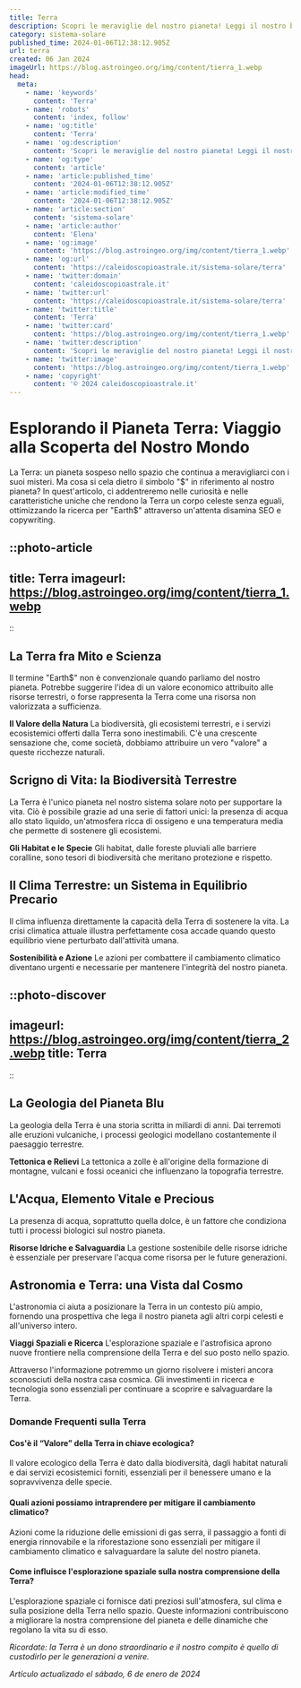 ```yaml
---
title: Terra
description: Scopri le meraviglie del nostro pianeta! Leggi il nostro blog per esplorare i segreti della Terra, dalla natura alla sostenibilità.
category: sistema-solare
published_time: 2024-01-06T12:38:12.905Z
url: terra
created: 06 Jan 2024
imageUrl: https://blog.astroingeo.org/img/content/tierra_1.webp
head:
  meta:
    - name: 'keywords'
      content: 'Terra'
    - name: 'robots'
      content: 'index, follow'
    - name: 'og:title'
      content: 'Terra'
    - name: 'og:description'
      content: 'Scopri le meraviglie del nostro pianeta! Leggi il nostro blog per esplorare i segreti della Terra, dalla natura alla sostenibilità.'
    - name: 'og:type'
      content: 'article'
    - name: 'article:published_time'
      content: '2024-01-06T12:38:12.905Z'
    - name: 'article:modified_time'
      content: '2024-01-06T12:38:12.905Z'
    - name: 'article:section'
      content: 'sistema-solare'
    - name: 'article:author'
      content: 'Elena'
    - name: 'og:image'
      content: 'https://blog.astroingeo.org/img/content/tierra_1.webp'
    - name: 'og:url'
      content: 'https://caleidoscopioastrale.it/sistema-solare/terra'
    - name: 'twitter:domain'
      content: 'caleidoscopioastrale.it'
    - name: 'twitter:url'
      content: 'https://caleidoscopioastrale.it/sistema-solare/terra'
    - name: 'twitter:title'
      content: 'Terra'
    - name: 'twitter:card'
      content: 'https://blog.astroingeo.org/img/content/tierra_1.webp'
    - name: 'twitter:description'
      content: 'Scopri le meraviglie del nostro pianeta! Leggi il nostro blog per esplorare i segreti della Terra, dalla natura alla sostenibilità.'
    - name: 'twitter:image'
      content: 'https://blog.astroingeo.org/img/content/tierra_1.webp'
    - name: 'copyright'
      content: '© 2024 caleidoscopioastrale.it'
---
```

# Esplorando il Pianeta Terra: Viaggio alla Scoperta del Nostro Mondo

La Terra: un pianeta sospeso nello spazio che continua a meravigliarci con i suoi misteri. Ma cosa si cela dietro il simbolo "$" in riferimento al nostro pianeta? In quest'articolo, ci addentreremo nelle curiosità e nelle caratteristiche uniche che rendono la Terra un corpo celeste senza eguali, ottimizzando la ricerca per "Earth$" attraverso un'attenta disamina SEO e copywriting.

::photo-article
---
title: Terra
imageurl: https://blog.astroingeo.org/img/content/tierra_1.webp
---
::

## La Terra fra Mito e Scienza
Il termine "Earth$" non è convenzionale quando parliamo del nostro pianeta. Potrebbe suggerire l'idea di un valore economico attribuito alle risorse terrestri, o forse rappresenta la Terra come una risorsa non valorizzata a sufficienza.

**Il Valore della Natura**
La biodiversità, gli ecosistemi terrestri, e i servizi ecosistemici offerti dalla Terra sono inestimabili. C'è una crescente sensazione che, come società, dobbiamo attribuire un vero "valore" a queste ricchezze naturali.

## Scrigno di Vita: la Biodiversità Terrestre
La Terra è l'unico pianeta nel nostro sistema solare noto per supportare la vita. Ciò è possibile grazie ad una serie di fattori unici: la presenza di acqua allo stato liquido, un'atmosfera ricca di ossigeno e una temperatura media che permette di sostenere gli ecosistemi.

**Gli Habitat e le Specie**
Gli habitat, dalle foreste pluviali alle barriere coralline, sono tesori di biodiversità che meritano protezione e rispetto.

## Il Clima Terrestre: un Sistema in Equilibrio Precario
Il clima influenza direttamente la capacità della Terra di sostenere la vita. La crisi climatica attuale illustra perfettamente cosa accade quando questo equilibrio viene perturbato dall'attività umana.

**Sostenibilità e Azione**
Le azioni per combattere il cambiamento climatico diventano urgenti e necessarie per mantenere l'integrità del nostro pianeta.

::photo-discover
---
imageurl: https://blog.astroingeo.org/img/content/tierra_2.webp
title: Terra
---
::

## La Geologia del Pianeta Blu
La geologia della Terra è una storia scritta in miliardi di anni. Dai terremoti alle eruzioni vulcaniche, i processi geologici modellano costantemente il paesaggio terrestre.

**Tettonica e Relievi**
La tettonica a zolle è all'origine della formazione di montagne, vulcani e fossi oceanici che influenzano la topografia terrestre.

## L'Acqua, Elemento Vitale e Precious
La presenza di acqua, soprattutto quella dolce, è un fattore che condiziona tutti i processi biologici sul nostro pianeta.

**Risorse Idriche e Salvaguardia**
La gestione sostenibile delle risorse idriche è essenziale per preservare l'acqua come risorsa per le future generazioni.

## Astronomia e Terra: una Vista dal Cosmo
L'astronomia ci aiuta a posizionare la Terra in un contesto più ampio, fornendo una prospettiva che lega il nostro pianeta agli altri corpi celesti e all'universo intero.

**Viaggi Spaziali e Ricerca**
L'esplorazione spaziale e l'astrofisica aprono nuove frontiere nella comprensione della Terra e del suo posto nello spazio.

Attraverso l'informazione potremmo un giorno risolvere i misteri ancora sconosciuti della nostra casa cosmica. Gli investimenti in ricerca e tecnologia sono essenziali per continuare a scoprire e salvaguardare la Terra.

### Domande Frequenti sulla Terra

#### Cos'è il “Valore” della Terra in chiave ecologica?
Il valore ecologico della Terra è dato dalla biodiversità, dagli habitat naturali e dai servizi ecosistemici forniti, essenziali per il benessere umano e la sopravvivenza delle specie.

#### Quali azioni possiamo intraprendere per mitigare il cambiamento climatico?
Azioni come la riduzione delle emissioni di gas serra, il passaggio a fonti di energia rinnovabile e la riforestazione sono essenziali per mitigare il cambiamento climatico e salvaguardare la salute del nostro pianeta.

#### Come influisce l'esplorazione spaziale sulla nostra comprensione della Terra?
L'esplorazione spaziale ci fornisce dati preziosi sull'atmosfera, sul clima e sulla posizione della Terra nello spazio. Queste informazioni contribuiscono a migliorare la nostra comprensione del pianeta e delle dinamiche che regolano la vita su di esso.

*Ricordate: la Terra è un dono straordinario e il nostro compito è quello di custodirlo per le generazioni a venire.*

_Artículo actualizado el sábado, 6 de enero de 2024_